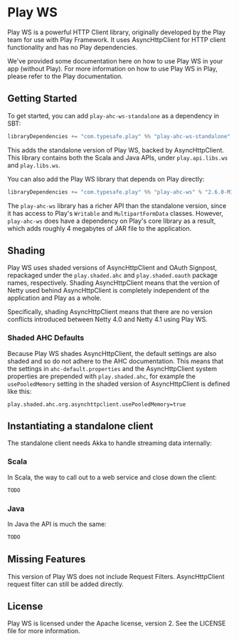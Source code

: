 # Play WS

Play WS is a powerful HTTP Client library, originally developed by the Play team for use with Play Framework. It uses AsyncHttpClient for HTTP client functionality and has no Play dependencies.

We've provided some documentation here on how to use Play WS in your app (without Play). For more information on how to use Play WS in Play, please refer to the Play documentation.

## Getting Started

To get started, you can add `play-ahc-ws-standalone` as a dependency in SBT:

```scala
libraryDependencies += "com.typesafe.play" %% "play-ahc-ws-standalone" % "2.6.0-M1"
```

This adds the standalone version of Play WS, backed by AsyncHttpClient.  This library contains both the Scala and Java APIs, under `play.api.libs.ws` and `play.libs.ws`.

You can also add the Play WS library that depends on Play directly:

```scala
libraryDependencies += "com.typesafe.play" %% "play-ahc-ws" % "2.6.0-M1"
```

The `play-ahc-ws` library has a richer API than the standalone version, since it has access to Play's `Writable` and `MultipartFormData` classes.  However, `play-ahc-ws` does have a dependency on Play's core library as a result, which adds roughly 4 megabytes of JAR file to the application. 

## Shading

Play WS uses shaded versions of AsyncHttpClient and OAuth Signpost, repackaged under the `play.shaded.ahc` and `play.shaded.oauth` package names, respectively.  Shading AsyncHttpClient means that the version of Netty used behind AsyncHttpClient is completely independent of the application and Play as a whole.

Specifically, shading AsyncHttpClient means that there are no version conflicts introduced between Netty 4.0 and Netty 4.1 using Play WS.

### Shaded AHC Defaults 

Because Play WS shades AsyncHttpClient, the default settings are also shaded and so do not adhere to the AHC documentation.  This means that the settings in `ahc-default.properties` and the AsyncHttpClient system properties are prepended with `play.shaded.ahc`, for example the `usePooledMemory` setting in the shaded version of AsyncHttpClient is defined like this:

```properties
play.shaded.ahc.org.asynchttpclient.usePooledMemory=true
```

## Instantiating a standalone client

The standalone client needs Akka to handle streaming data internally:

### Scala

In Scala, the way to call out to a web service and close down the client:

```scala
TODO
```

### Java

In Java the API is much the same:

```java
TODO
```

## Missing Features

This version of Play WS does not include Request Filters.  AsyncHttpClient request filter can still be added directly.

## License

Play WS is licensed under the Apache license, version 2. See the LICENSE file for more information.
